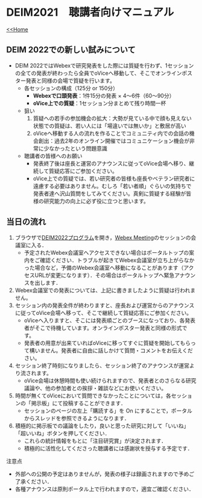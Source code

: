 # DEIM2021　聴講者向けマニュアル

[<<Home](README.md)

## DEIM 2022での新しい試みについて
* DEIM 2022ではWebexで研究発表をした際には質疑を行わず、1セッションの全ての発表が終わったら全員でoViceへ移動して、そこでオンラインポスター発表と同様の会場で質疑を行います。
	* 各セッションの構成（125分 or 150分）
		* **Webexで口頭発表**：1件15分の発表 × 4～6件（60～90分）
		* **oVice上での質疑**：1セッション分まとめて残り時間一杯
	* 狙い
		1. 質疑への若手の参加機会の拡大：大勢が見ている中で顔も見えない状態での質疑は、若い人には「場違いでは無いか」と敷居が高い
		2. oViceへ移動する人の流れを作ることでコミュニティ内での会話の機会創出：過去2年のオンライン開催ではコミュニケーション機会が非常に少なかったという問題意識
	* 聴講者の皆様へのお願い
		* 発表終了後は座長と運営のアナウンスに従ってoVice会場へ移り、継続して質疑応答にご参加ください。
		* oVice上での質疑では、若い研究者の皆様も座長やベテラン研究者に遠慮する必要はありません。むしろ「若い者順」ぐらいの気持ちで発表者達へ沢山質問をしてみてください。真剣に質疑する経験が皆様の研究能力の向上に必ず役に立つと思います。


## 当日の流れ
1. ブラウザで[DEIM2022プログラム](https://cms.deim-forum.org/deim2021/program/)を開き，[Webex Meeting](https://mediafiles.webex.com/ja/downloads.html)のセッションの会議室に入る．
    * 予定されたWebex会議室へアクセスできない場合はポータルトップの案内をご確認ください．トラブルが起きてWebex会議室が立ち上がらなかった場合など，予備のWebex会議室へ移動になることがあります（アクセスURLが変更になります）．その場合はポータルトップへ緊急アナウンスを出します．
2. Webex会議室での発表については、上記に書きましたように質疑は行われません。
3. セッション内の発表全件が終わりますと、座長および運営からのアナウンスに従ってoVice会場へ移って、そこで継続して質疑応答にご参加ください。
    * oViceへ入りますと、そこには発表順ごとのブースになっており、各発表者がそこで待機しています。オンラインポスター発表と同様の形式です。
    * 発表者の用意が出来ていればoViceに移ってすぐに質疑を開始してもらって構いません。発表者に自由に話しかけて質問・コメントをお伝えください。
5. セッション終了時刻になりましたら、セッション終了のアナウンスが運営より流されます。 
    * oVice会場は休憩時間も使い続けられますので、発表者とのさらなる研究議論や、他の参加者との挨拶・雑談などにお使いください。
6. 時間が無くてoViceにおいて質問できなかったことについては，各セッションの「掲示板」にて投稿することができます．
    * セッションのページの左上「購読する」を On にすることで，ポータルからスレッドを参照できるようになります．
6. 積極的に掲示板での議論をしたり，良いと思った研究に対して「いいね」「超いいね」ボタンを押してください．
    * これらの統計情報をもとに「注目研究賞」が決定されます．
    * 積極的に活性化してくださった聴講者には感謝状を授与する予定です．

注意点
- 外部への公開の予定はありませんが，発表の様子は録画されますので予めご了承ください．
- 各種アナウンスは原則ポータル上で行われますので，適宜ご確認ください．
